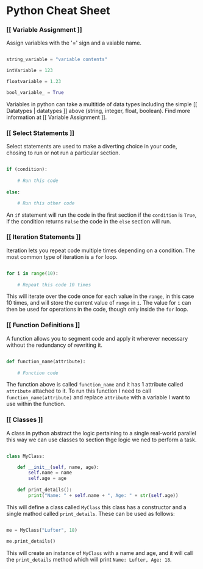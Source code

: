 # Python Cheat Sheet

### [[ Variable Assignment ]]

Assign variables with the '=' sign and a vaiable name.

```python

string_variable = "variable contents"

intVariable = 123

floatvariable = 1.23

bool_variable_ = True

```

Variables in python can take a multitide of data types including the simple [[ Datatypes | datatypes ]] above (string, integer, float, boolean). Find more information at [[ Variable Assignment ]].


### [[ Select Statements ]]

Select statements are used to make a diverting choice in your code, chosing to run or not run a particular section.

```python

if (condition):
	
	# Run this code
	
else:

	# Run this other code

```

An `if` statement will run the code in the first section if the `condition` is `True`, if the condition returns `False` the code in the `else` section will run.


### [[ Iteration Statements ]]

Iteration lets you repeat code multiple times depending on a condition. The most common type of iteration is a `for` loop.

```python

for i in range(10):
	
	# Repeat this code 10 times

```

This will iterate over the code once for each value in the `range`, in this case 10 times, and will store the current value of `range` in `i`. The value for `i` can then be used for operations in the code, though only inside the `for` loop.


### [[ Function Definitions ]]

A function allows you to segment code and apply it wherever necessary without the redundancy of rewriting it.

```python

def function_name(attribute):
	
	# Function code

```

The function above is called `function_name` and it has 1 attribute called `attribute` attached to it. To run this function I need to call `function_name(attribute)` and replace `attribute` with a variable I want to use within the function.


### [[ Classes ]]

A class in python abstract the logic pertaining to a single real-world parallel this way we can use classes to section thge logic we ned to perform a task.

```python

class MyClass:

	def __init__(self, name, age):
		self.name = name
		self.age = age
	
	def print_details():
		print("Name: " + self.name + ", Age: " + str(self.age))

```

This will define a class called `MyClass` this class has a constructor and a single mathod called `print_details`. These can be used as follows:

```python

me = MyClass("Lufter", 18)

me.print_details()

```

This will create an instance of `MyClass` with a name and age, and it will call the `print_details` method which will print `Name: Lufter, Age: 18`.
